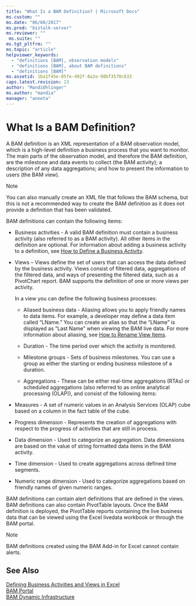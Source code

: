 ```yaml
---
title: "What Is a BAM Definition? | Microsoft Docs"
ms.custom: ""
ms.date: "06/08/2017"
ms.prod: "biztalk-server"
ms.reviewer: ""
 ms.suite: ""
ms.tgt_pltfrm: ""
ms.topic: "article"
helpviewer_keywords: 
  - "definitions [BAM], observation models"
  - "definitions [BAM], about BAM definitions"
  - "definitions [BAM]"
ms.assetid: 1ba1f45e-85fe-492f-8a2e-98bf3570c633
caps.latest.revision: 13
author: "MandiOhlinger"
ms.author: "mandia"
manager: "anneta"
---
```

# What Is a BAM Definition?
A BAM definition is an XML representation of a BAM observation model, which is a high-level definition a business process that you want to monitor. The main parts of the observation model, and therefore the BAM definition, are the milestone and data events to collect (the BAM activity); a description of any data aggregations; and how to present the information to users (the BAM view).  
  
> [!NOTE]
>  You can also manually create an XML file that follows the BAM schema, but this is not a recommended way to create the BAM definition as it does not provide a definition that has been validated.  
  
 BAM definitions can contain the following items:  
  
-   Business activities - A valid BAM definition must contain a business activity (also referred to as a BAM activity). All other items in the definition are optional. For information about adding a business activity to a definition, see [How to Define a Business Activity](../core/how-to-define-a-business-activity.md).  
  
-   Views – Views define the set of users that can access the data defined by the business activity. Views consist of filtered data, aggregations of the filtered data, and ways of presenting the filtered data, such as a PivotChart report. BAM supports the definition of one or more views per activity.  
  
     In a view you can define the following business processes:  
  
    -   Aliased business data - Aliasing allows you to apply friendly names to data items. For example, a developer may define a data item called “LName.” You can create an alias so that the “LName” is displayed as “Last Name” when viewing the BAM live data.  For more information about aliasing, see [How to Rename View Items](../core/how-to-rename-view-items.md).  
  
    -   Duration - The time period over which the activity is monitored.  
  
    -   Milestone groups - Sets of business milestones. You can use a group as either the starting or ending business milestone of a duration.  
  
    -   Aggregations -  These can be either real-time aggregations (RTAs) or scheduled aggregations (also referred to as online analytical processing (OLAP)), and consist of the following items:  
  
-   Measures - A set of numeric values in an Analysis Services (OLAP) cube based on a column in the fact table of the cube.  
  
-   Progress dimension - Represents the creation of aggregations with respect to the progress of activities that are still in process.  
  
-   Data dimension - Used to categorize an aggregation. Data dimensions are based on the value of string formatted data items in the BAM activity.  
  
-   Time dimension - Used to create aggregations across defined time segments.  
  
-   Numeric range dimension - Used to categorize aggregations based on friendly names of given numeric ranges.  
  
 BAM definitions can contain alert definitions that are defined in the views. BAM definitions can also contain PivotTable layouts. Once the BAM definition is deployed, the PivotTable reports containing the live business data that can be viewed using the Excel livedata workbook or through the BAM portal.  
  
> [!NOTE]
>  BAM definitions created using the BAM Add-in for Excel cannot contain alerts.  
  
## See Also  
 [Defining Business Activities and Views in Excel](../core/defining-business-activities-and-views-in-excel.md)   
 [BAM Portal](../core/bam-portal.md)   
 [BAM Dynamic Infrastructure](../core/bam-dynamic-infrastructure.md)